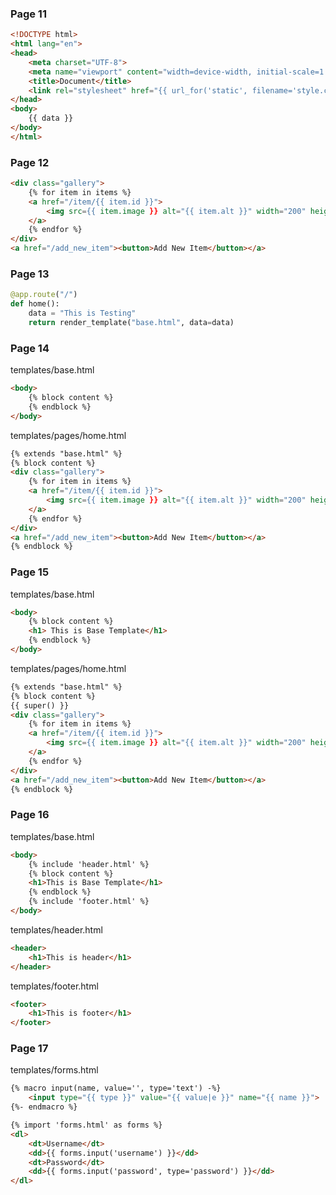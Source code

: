 ### Page 11
```html
<!DOCTYPE html>
<html lang="en">
<head>
    <meta charset="UTF-8">
    <meta name="viewport" content="width=device-width, initial-scale=1.0">
    <title>Document</title>
    <link rel="stylesheet" href="{{ url_for('static', filename='style.css')}}"/>
</head>
<body>
    {{ data }}
</body>
</html>
```

### Page 12
```html
<div class="gallery">
    {% for item in items %}
    <a href="/item/{{ item.id }}">
        <img src={{ item.image }} alt="{{ item.alt }}" width="200" height="200">
    </a>
    {% endfor %}
</div>
<a href="/add_new_item"><button>Add New Item</button></a>
```

### Page 13
```python
@app.route("/")
def home():
    data = "This is Testing"
    return render_template("base.html", data=data)
```

### Page 14
templates/base.html
```html
<body>
    {% block content %}
    {% endblock %}
</body>
```

templates/pages/home.html
```html
{% extends "base.html" %}
{% block content %}
<div class="gallery">
    {% for item in items %}
    <a href="/item/{{ item.id }}">
        <img src={{ item.image }} alt="{{ item.alt }}" width="200" height="200">
    </a>
    {% endfor %}
</div>
<a href="/add_new_item"><button>Add New Item</button></a>
{% endblock %}
```

### Page 15
templates/base.html
```html
<body>
    {% block content %}
    <h1> This is Base Template</h1>
    {% endblock %}
</body>
```

templates/pages/home.html
```html
{% extends "base.html" %}
{% block content %}
{{ super() }}
<div class="gallery">
    {% for item in items %}
    <a href="/item/{{ item.id }}">
        <img src={{ item.image }} alt="{{ item.alt }}" width="200" height="200">
    </a>
    {% endfor %}
</div>
<a href="/add_new_item"><button>Add New Item</button></a>
{% endblock %}
```

### Page 16
templates/base.html
```html
<body>
    {% include 'header.html' %}
    {% block content %}
    <h1>This is Base Template</h1>
    {% endblock %}
    {% include 'footer.html' %}
</body>
```

templates/header.html
```html
<header>
    <h1>This is header</h1>
</header>
```

templates/footer.html
```html
<footer>
    <h1>This is footer</h1>
</footer>
```

### Page 17
templates/forms.html
```html
{% macro input(name, value='', type='text') -%}
    <input type="{{ type }}" value="{{ value|e }}" name="{{ name }}">
{%- endmacro %}
```
```html
{% import 'forms.html' as forms %}
<dl>
    <dt>Username</dt>
    <dd>{{ forms.input('username') }}</dd>
    <dt>Password</dt>
    <dd>{{ forms.input('password', type='password') }}</dd>
</dl>
```
